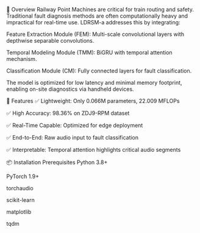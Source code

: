 📖 Overview
Railway Point Machines are critical for train routing and safety. Traditional fault diagnosis methods are often computationally heavy and impractical for real-time use. LDRSM-a addresses this by integrating:

Feature Extraction Module (FEM): Multi-scale convolutional layers with depthwise separable convolutions.

Temporal Modeling Module (TMM): BiGRU with temporal attention mechanism.

Classification Module (CM): Fully connected layers for fault classification.

The model is optimized for low latency and minimal memory footprint, enabling on-site diagnostics via handheld devices.

🚀 Features
✅ Lightweight: Only 0.066M parameters, 22.009 MFLOPs

✅ High Accuracy: 98.36% on ZDJ9-RPM dataset

✅ Real-Time Capable: Optimized for edge deployment

✅ End-to-End: Raw audio input to fault classification

✅ Interpretable: Temporal attention highlights critical audio segments

📦 Installation
Prerequisites
Python 3.8+

PyTorch 1.9+

torchaudio

scikit-learn

matplotlib

tqdm

